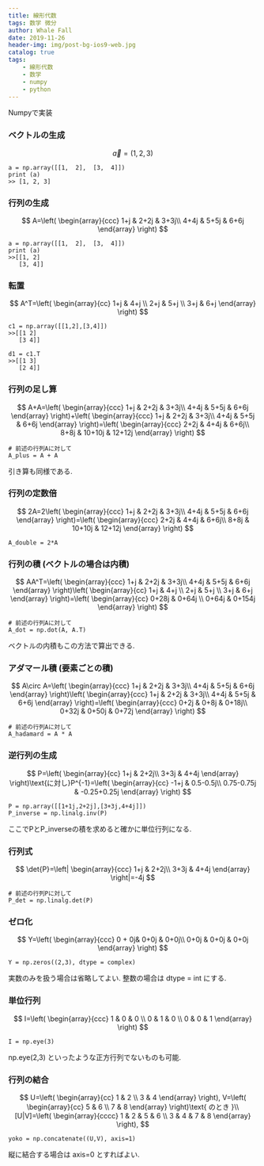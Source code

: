 ```yaml
---
title: 線形代数
tags: 数学 微分
author: Whale Fall
date: 2019-11-26
header-img: img/post-bg-ios9-web.jpg
catalog: true
tags:
    - 線形代数
    - 数学
    - numpy
    - python
---
```


Numpyで実装

### ベクトルの生成
$$
\vec{a}=(1,2,3)
$$

```
a = np.array([[1,  2],  [3,  4]])  
print (a)
>> [1, 2, 3]
```
### 行列の生成
$$
A=\left(
\begin{array}{ccc}
1+j & 2+2j & 3+3j\\
4+4j & 5+5j & 6+6j
\end{array}
\right)
$$

```
a = np.array([[1,  2],  [3,  4]])  
print (a)
>>[[1, 2] 
   [3, 4]]
```

### 転置
$$
A^T=\left(
\begin{array}{cc}
1+j & 4+j \\
2+j & 5+j \\
3+j & 6+j
\end{array}
\right)
$$

```
c1 = np.array([[1,2],[3,4]])
>>[[1 2]
   [3 4]]

d1 = c1.T
>>[[1 3]
   [2 4]]
```

### 行列の足し算
$$
A+A=\left(
\begin{array}{ccc}
1+j & 2+2j & 3+3j\\
4+4j & 5+5j & 6+6j
\end{array}
\right)+\left(
\begin{array}{ccc}
1+j & 2+2j & 3+3j\\
4+4j & 5+5j & 6+6j
\end{array}
\right)=\left(
\begin{array}{ccc}
2+2j & 4+4j & 6+6j\\
8+8j & 10+10j & 12+12j
\end{array}
\right)
$$

```
# 前述の行列Aに対して
A_plus = A + A
```
引き算も同様である.

### 行列の定数倍
$$
2A=2\left(
\begin{array}{ccc}
1+j & 2+2j & 3+3j\\
4+4j & 5+5j & 6+6j
\end{array}
\right)=\left(
\begin{array}{ccc}
2+2j & 4+4j & 6+6j\\
8+8j & 10+10j & 12+12j
\end{array}
\right)
$$

```
A_double = 2*A
```

### 行列の積 (ベクトルの場合は内積)
$$
AA^T=\left(
\begin{array}{ccc}
1+j & 2+2j & 3+3j\\
4+4j & 5+5j & 6+6j
\end{array}
\right)\left(
\begin{array}{cc}
1+j & 4+j \\
2+j & 5+j \\
3+j & 6+j
\end{array}
\right)=\left(
\begin{array}{cc}
0+28j & 0+64j \\
0+64j & 0+154j 
\end{array}
\right)
$$

```
# 前述の行列Aに対して
A_dot = np.dot(A, A.T)
```
ベクトルの内積もこの方法で算出できる.

### アダマール積 (要素ごとの積)
$$
A\circ A=\left(
\begin{array}{ccc}
1+j & 2+2j & 3+3j\\
4+4j & 5+5j & 6+6j
\end{array}
\right)\left(
\begin{array}{ccc}
1+j & 2+2j & 3+3j\\
4+4j & 5+5j & 6+6j
\end{array}
\right)=\left(
\begin{array}{ccc}
0+2j & 0+8j & 0+18j\\
0+32j & 0+50j & 0+72j
\end{array}
\right)
$$

```
# 前述の行列Aに対して
A_hadamard = A * A
```

### 逆行列の生成
$$
P=\left(
\begin{array}{cc}
1+j & 2+2j\\
3+3j & 4+4j 
\end{array}
\right)\text{に対し}P^{-1}=\left(
\begin{array}{cc}
-1+j & 0.5-0.5j\\
0.75-0.75j & -0.25+0.25j 
\end{array}
\right)
$$

```
P = np.array([[1+1j,2+2j],[3+3j,4+4j]])
P_inverse = np.linalg.inv(P)
```
ここでPとP_inverseの積を求めると確かに単位行列になる.

### 行列式
$$
\det{P}=\left|
\begin{array}{ccc}
1+j & 2+2j\\
3+3j & 4+4j
\end{array}
\right|=-4j
$$

```
# 前述の行列Pに対して
P_det = np.linalg.det(P)
```

### ゼロ化
$$
Y=\left(
\begin{array}{ccc}
0 + 0j& 0+0j & 0+0j\\
0+0j & 0+0j & 0+0j
\end{array}
\right)
$$

```
Y = np.zeros((2,3), dtype = complex)
```
実数のみを扱う場合は省略してよい. 整数の場合は dtype = int にする.

### 単位行列
$$
I=\left(
\begin{array}{ccc}
1 & 0 & 0 \\
0 & 1 & 0 \\
0 & 0 & 1
\end{array}
\right)
$$

```
I = np.eye(3)
```
np.eye(2,3) といったような正方行列でないものも可能.

### 行列の結合
$$
U=\left(
\begin{array}{cc}
1 & 2 \\ 
3 & 4 
\end{array}
\right), V=\left(
\begin{array}{cc}
5 & 6 \\ 
7 & 8 
\end{array}
\right)\text{ のとき }\\
[U|V]=\left(
\begin{array}{cccc}
1 & 2 & 5 & 6 \\ 
3 & 4 & 7 & 8
\end{array}
\right),
$$

```
yoko = np.concatenate((U,V), axis=1)
```
縦に結合する場合は axis=0 とすればよい.
